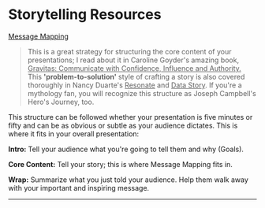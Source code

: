# Storytelling Resources

[Message Mapping](https://dardenreviews.github.io/message_map.pdf)

>This is a great strategy for structuring the core content of your presentations; I read about it in Caroline Goyder's amazing book, <u>Gravitas: Communicate with Confidence, Influence and Authority.</u> This <b>'problem-to-solution'</b> style of crafting a story is also covered thoroughly in Nancy Duarte's <u>Resonate</u> and <u>Data Story</u>. If you're a mythology fan, you will recognize this structure as Joseph Campbell's Hero's Journey, too. 

This structure can be followed whether your presentation is five minutes or fifty and can be as obvious or subtle as your audience dictates. This is where it fits in your overall presentation:

**Intro:** Tell your audience what you're going to tell them and why (Goals).

**Core Content:** Tell your story; this is where Message Mapping fits in.

**Wrap:** Summarize what you just told your audience. Help them walk away with your important and inspiring message.

___